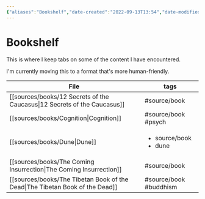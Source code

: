 ```yaml
---
{"aliases":"Bookshelf","date-created":"2022-09-13T13:54","date-modified":"2023-04-17T19:26","dg-publish":true,"linter-yaml-title-alias":"Bookshelf","tags":["map"],"title":"Bookshelf","up":[["+home"]],"permalink":"/atlas/sources-moc/","dgPassFrontmatter":true}
---
```



# Bookshelf

This is where I keep tabs on some of the content I have encountered.

I'm currently moving this to a format that's more human-friendly.

| File                                                                            | tags                                       |
| ------------------------------------------------------------------------------- | ------------------------------------------ |
| [[sources/books/12 Secrets of the Caucasus\|12 Secrets of the Caucasus]]     | #source/book                               |
| [[sources/books/Cognition\|Cognition]]                                       | #source/book #psych                        |
| [[sources/books/Dune\|Dune]]                                                 | <ul><li>source/book</li><li>dune</li></ul> |
| [[sources/books/The Coming Insurrection\|The Coming Insurrection]]           | #source/book                               |
| [[sources/books/The Tibetan Book of the Dead\|The Tibetan Book of the Dead]] | #source/book #buddhism                     |


